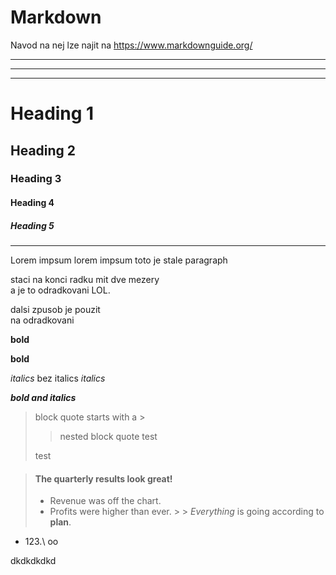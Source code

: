 # Markdown
Navod na nej lze najit na
https://www.markdownguide.org/

***

---

___

# Heading 1

## Heading 2

### Heading 3

#### Heading 4

##### Heading 5

***

Lorem impsum
lorem impsum toto je stale paragraph

staci na konci radku mit dve mezery  
a je to odradkovani LOL.

dalsi zpusob je pouzit <br> na odradkovani

**bold**

__bold__

*italics* bez italics *italics*

***bold and italics***

> block quote starts with a >
> 
>>  nested block quote test
> 
> test

> #### The quarterly results look great!
>
> - Revenue was off the chart.
> - Profits were higher than ever.
    >
    >  *Everything* is going according to **plan**.
 
- 123.\  oo

dkdkdkdkd

